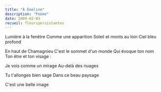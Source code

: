 ```yaml
---
title: "À Émeline"
description: "Poème"
date: 2009-02-03
recueil: fleurspersistantes
---
```


Lumière à la fenêtre
Comme une apparition
Soleil et monts au loin
Ciel bleu profond

En haut de Chamagnieu
C'est le sommet d'un monde
Qui évoque ton nom
Ton être et ton visage :

Je vois comme un mirage
Au-delà des nuages

Tu t'allonges bien sage
Dans ce beau paysage

C'est une belle image
